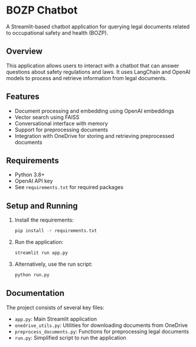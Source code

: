 # BOZP Chatbot

A Streamlit-based chatbot application for querying legal documents related to occupational safety and health (BOZP).

## Overview

This application allows users to interact with a chatbot that can answer questions about safety regulations and laws. It uses LangChain and OpenAI models to process and retrieve information from legal documents.

## Features

- Document processing and embedding using OpenAI embeddings
- Vector search using FAISS
- Conversational interface with memory
- Support for preprocessing documents
- Integration with OneDrive for storing and retrieving preprocessed documents

## Requirements

- Python 3.8+
- OpenAI API key
- See `requirements.txt` for required packages

## Setup and Running

1. Install the requirements:
   ```bash
   pip install -r requirements.txt
   ```

2. Run the application:
   ```bash
   streamlit run app.py
   ```

3. Alternatively, use the run script:
   ```bash
   python run.py
   ```

## Documentation

The project consists of several key files:

- `app.py`: Main Streamlit application
- `onedrive_utils.py`: Utilities for downloading documents from OneDrive
- `preprocess_documents.py`: Functions for preprocessing legal documents
- `run.py`: Simplified script to run the application
